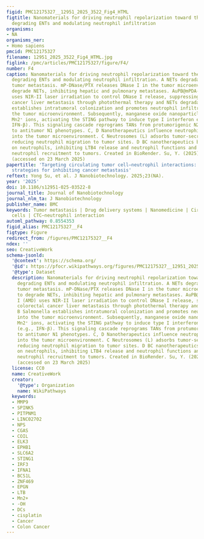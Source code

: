 ```yaml
---
figid: PMC12175327__12951_2025_3522_Fig4_HTML
figtitle: Nanomaterials for driving neutrophil repolarization toward the N1 phenotype,
  degrading ENTs and modulating neutrophil infiltration
organisms:
- NA
organisms_ner:
- Homo sapiens
pmcid: PMC12175327
filename: 12951_2025_3522_Fig4_HTML.jpg
figlink: /pmc/articles/PMC12175327/figure/F4/
number: F4
caption: Nanomaterials for driving neutrophil repolarization toward the N1 phenotype,
  degrading ENTs and modulating neutrophil infiltration. A NETs degradation inhibits
  tumor metastasis. mP-DNase/PTX releases DNase I in the tumor microenvironment to
  degrade NETs, inhibiting hepatic and pulmonary metastases. AuPB@mPDA-DNase I (AMD)
  uses NIR-II laser irradiation to control DNase I release, suppressing colorectal
  cancer liver metastasis through photothermal therapy and NETs degradation. B Salmonella
  establishes intratumoral colonization and promotes neutrophil infiltration into
  the tumor microenvironment. Subsequently, manganese oxide nanoparticles release
  Mn2⁺ ions, activating the STING pathway to induce type I interferon expression (e.g.,
  IFN-β). This signaling cascade reprograms TANs from protumorigenic N2 phenotypes
  to antitumor N1 phenotypes. C, D Nanotherapeutics influence neutrophils recruitment
  into the tumor microenvironment. C Neutrosomes (L) adsorbs tumor-secreted cytokines,
  reducing neutrophil migration to tumor sites. D BC nanotherapeutics bind to L-selectin
  on neutrophils, inhibiting LTB4 release and neutrophil functions and decreasing
  neutrophil recruitment to tumors. Created in BioRender. Su, Y. (2025). https://BioRender.com/h54e244
  (accessed on 23 March 2025)
papertitle: 'Targeting circulating tumor cell‒neutrophil interactions: nanoengineered
  strategies for inhibiting cancer metastasis'
reftext: Yong Su, et al. J Nanobiotechnology. 2025;23(NA).
year: '2025'
doi: 10.1186/s12951-025-03522-8
journal_title: Journal of Nanobiotechnology
journal_nlm_ta: J Nanobiotechnology
publisher_name: BMC
keywords: Tumor metastasis | Drug delivery systems | Nanomedicine | Circulating tumor
  cells | CTC‒neutrophil interaction
automl_pathway: 0.8554353
figid_alias: PMC12175327__F4
figtype: Figure
redirect_from: /figures/PMC12175327__F4
ndex: ''
seo: CreativeWork
schema-jsonld:
  '@context': https://schema.org/
  '@id': https://pfocr.wikipathways.org/figures/PMC12175327__12951_2025_3522_Fig4_HTML.html
  '@type': Dataset
  description: Nanomaterials for driving neutrophil repolarization toward the N1 phenotype,
    degrading ENTs and modulating neutrophil infiltration. A NETs degradation inhibits
    tumor metastasis. mP-DNase/PTX releases DNase I in the tumor microenvironment
    to degrade NETs, inhibiting hepatic and pulmonary metastases. AuPB@mPDA-DNase
    I (AMD) uses NIR-II laser irradiation to control DNase I release, suppressing
    colorectal cancer liver metastasis through photothermal therapy and NETs degradation.
    B Salmonella establishes intratumoral colonization and promotes neutrophil infiltration
    into the tumor microenvironment. Subsequently, manganese oxide nanoparticles release
    Mn2⁺ ions, activating the STING pathway to induce type I interferon expression
    (e.g., IFN-β). This signaling cascade reprograms TANs from protumorigenic N2 phenotypes
    to antitumor N1 phenotypes. C, D Nanotherapeutics influence neutrophils recruitment
    into the tumor microenvironment. C Neutrosomes (L) adsorbs tumor-secreted cytokines,
    reducing neutrophil migration to tumor sites. D BC nanotherapeutics bind to L-selectin
    on neutrophils, inhibiting LTB4 release and neutrophil functions and decreasing
    neutrophil recruitment to tumors. Created in BioRender. Su, Y. (2025). https://BioRender.com/h54e244
    (accessed on 23 March 2025)
  license: CC0
  name: CreativeWork
  creator:
    '@type': Organization
    name: WikiPathways
  keywords:
  - MMP9
  - SPINK5
  - PITPNM1
  - LINC02702
  - NPS
  - CGAS
  - COIL
  - ELK3
  - EPHB1
  - SLC6A2
  - STING1
  - IRF3
  - IFNA1
  - BCS1L
  - ZNF469
  - EPGN
  - LTB
  - Mn2+
  - -OH
  - DCs
  - cisplatin
  - Cancer
  - Colon Cancer
---
```

